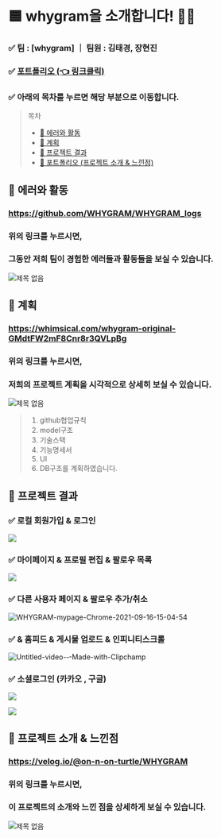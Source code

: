 # 🟦 whygram을 소개합니다! 🙋‍♀️

### ✅  팀 : [whygram]  ｜ 팀원 : 김태경, 장현진
### ✅ [포트폴리오 (👈 링크클릭)](https://velog.io/@on-n-on-turtle/WHYGRAM)

### ✅ 아래의 목차를 누르면 해당 부분으로 이동합니다.
> 목차 
> - <a href="#a"> 🔹 에러와 활동 </a>
> - <a href="#b"> 🔹  계획 </a>
> - <a href="#c"> 🔹 프로젝트 결과 </a>
> - <a href="#d"> 🔹 포트폴리오 (프로젝트 소개 & 느낀점) </a>



##  <div id="a"> 🔹 에러와 활동 </div> 
### https://github.com/WHYGRAM/WHYGRAM_logs
### 위의 링크를 누르시면, 
### 그동안 저희 팀이 경험한 에러들과 활동들을 보실 수 있습니다.

![제목 없음](https://user-images.githubusercontent.com/81272691/133560387-a3ddf48e-2ad3-434f-8e07-c8a4f6594d06.png)



##  <div id="b"> 🔹 계획 </div>
### https://whimsical.com/whygram-original-GMdtFW2mF8Cnr8r3QVLpBg
### 위의 링크를 누르시면, 
### 저희의 프로젝트 계획을 시각적으로 상세히 보실 수 있습니다.

![제목 없음](https://user-images.githubusercontent.com/81272691/133560043-e910a910-9408-479a-a760-4d6d4832a99d.png)


> 1. github협업규칙
> 2. model구조
> 3. 기술스택
> 4. 기능명세서
> 5. UI
> 6. DB구조를 계획하였습니다. 





##  <div id="c"> 🔹 프로젝트 결과 </div>



### ✅ 로컬 회원가입 & 로그인 

![](https://images.velog.io/images/on-n-on-turtle/post/5a1d0301-7c8b-4fe2-8564-58c4c0586837/Untitled-video-%E2%80%90-Made-with-Clipchamp.gif)

### ✅ 마이페이지 & 프로필 편집 & 팔로우 목록

![](https://images.velog.io/images/on-n-on-turtle/post/4d354254-64f6-41c6-b24a-2ae643f9e61a/Untitled-video-%E2%80%90-Made-with-Clipchamp%20(1).gif)

### ✅ 다른 사용자 페이지 & 팔로우 추가/취소 

![WHYGRAM-mypage-Chrome-2021-09-16-15-04-54](https://user-images.githubusercontent.com/81272691/133560858-05a40074-356a-4c2f-804a-b254f6497ba1.gif)


### ✅ & 홈피드 & 게시물 업로드 & 인피니티스크롤

![Untitled-video-‐-Made-with-Clipchamp](https://user-images.githubusercontent.com/81272691/133561683-b5a219d8-b3b8-4d51-b9fe-fb4cede6379a.gif)



### ✅ 소셜로그인  (카카오 , 구글)


![](https://images.velog.io/images/on-n-on-turtle/post/ed19078b-0786-4ba1-8c08-94e7beca675c/WHYGRAM-start-page-Chrome-2021-09-16-14-26-32.gif)

![](https://images.velog.io/images/on-n-on-turtle/post/fc551eb9-b2b0-4840-9845-921e78c71d9c/WHYGRAM-start-page-Chrome-2021-09-16-14-55-11.gif)


## <div id="d"> 🔹 프로젝트 소개 & 느낀점 </div> 

### https://velog.io/@on-n-on-turtle/WHYGRAM
### 위의 링크를 누르시면, 
### 이 프로젝트의 소개와 느낀 점을 상세하게 보실 수 있습니다. 

![제목 없음](https://user-images.githubusercontent.com/81272691/133574983-254f625d-c547-4d61-add0-c18bde504bf6.png)

